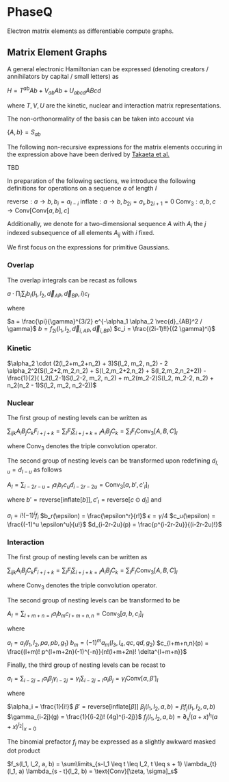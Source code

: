 # PhaseQ 

Electron matrix elements as differentiable compute graphs.

## Matrix Element Graphs

A general electronic Hamiltonian can be expressed (denoting creators / annihilators by capital / small letters) as

$H = T^{ab} Ab + V_{ab} Ab + U_{abcd} ABcd$

where $T,V, U$ are the kinetic, nuclear and interaction matrix representations.


The non-orthonormality of the basis can be taken into account via

$\{A,b\} = S_{ab}$

The following non-recursive expressions for the matrix elements occuring in the expression above have been derived by [Takaeta et al.](https://csclub.uwaterloo.ca/~pbarfuss/jpsj.21.2313.pdf)

TBD

In preparation of the following sections, we introduce the following definitions for operations on a sequence $a$ of length $I$

$\text{reverse} : a \to b, b_i = a_{I-i}$
$\text{inflate} : a \to b, b_{2i} = a_{i}, b_{2i+1} = 0$
$\text{Conv}_3 : a,b,c \rightarrow \text{Conv}[\text{Conv}[a,b],c]$

Additionally, we denote for a two-dimensional sequence $A$ with $A_i$ the $j$ indexed subsequence of all elements $A_{ij}$ with $i$ fixed. 

We first focus on the expressions for primitive Gaussians.

### Overlap
The overlap integrals can be recast as follows

$a \cdot \prod_i \sum_I b_I(l_1, l_2, \vec{d}_{AP}, \vec{d}_{BP}, i) c_I$

where 

$a = \frac{\pi}{\gamma}^{3/2} e^{-\alpha_1 \alpha_2 \vec{d}_{AB}^2 / \gamma}$
$b = f_{2i}(l_1, l_2,\vec{d}_{i, AP}, \vec{d}_{i, BP} )$
$c_i = \frac{(2i-1)!!}{(2 \gamma)^i}$

### Kinetic
$\alpha_2 \cdot (2(l_2+m_2+n_2) + 3)S(l_2, m_2, n_2) - 2 \alpha_2^2(S(l_2+2,m_2,n_2) + S(l_2,m_2+2,n_2) + S(l_2,m_2,n_2+2)) - \frac{1}{2}( l_2(l_2-1)S(l_2-2, m_2, n_2) + m_2(m_2-2)S(l_2, m_2-2, n_2) + n_2(n_2 - 1)S(l_2, m_2, n_2-2))$

### Nuclear
The first group of nesting levels can be written as

$\sum_{ijk} A_i B_j C_k F_{i+j+k} = \sum_I F_I \sum_{i+j+k=I} A_i B_j C_k = \sum_I F_I \text{Conv}_3[A,B,C]_I$

where $\text{Conv}_3$ denotes the triple convolution operator.

The second group of nesting levels can be transformed upon redefining $d_{I, u} = d_{I-u}$ as follows

$A_I = \sum_{i-2r-u = I} a_i b_r c_u d_{i-2r-2u} = \text{Conv}_3[a, b', c'_I ]_I$

where $b'= \text{reverse}[\text{inflate}[b]], c'_I = \text{reverse}[c \odot d_{I}]$ and

$a_i = i! (-1)^if_i$
$b_r(\epsilon) = \frac{\epsilon^r}{r!}$
$\epsilon = \gamma / 4$
$c_u(\epsilon) = \frac{(-1)^u \epsilon^u}{u!}$
$d_{i-2r-2u}(p) = \frac{p^{i-2r-2u}}{(i-2r-2u)!}$

### Interaction

The first group of nesting levels can be written as

$\sum_{ijk} A_i B_j C_k F_{i+j+k} = \sum_I F_I \sum_{i+j+k=I} A_i B_j C_k = \sum_I F_I \text{Conv}_3[A,B,C]_I$

where $\text{Conv}_3$ denotes the triple convolution operator.

The second group of nesting levels can be transformed to be
   
$A_I = \sum_{l+m+n = I} a_l b_m c_{l+m+n,n} = \text{Conv}_3[a,b,c_I]_{I}$

where

$a_l = a_l(l_1, l_2, pa, pb, g_1)$
$b_m = (-1)^m a_m(l_3, l_4, qc, qd, g_2)$
$c_{l+m+n,n}(p) = \frac{(l+m)! p^{l+m+2n}(-1)^{-n}}{n!(l+m+2n)! \delta^{l+m+n}}$

Finally, the third group of nesting levels can be recast to

$a_I = \sum_{i-2j = I} \alpha_i \beta_j \gamma_{i-2j} = \gamma_{I} \sum_{i-2j=I} \alpha_{i} \beta_{j} = \gamma_{I} \text{Conv}[\alpha, \beta']_I$

where

$\alpha_i = \frac{1}{i!}$
$\beta' = \text{reverse}[\text{inflate}[\beta]]$
$\beta_j(l_1, l_2, a, b) = j! f_j(l_1, l_2, a, b)$
$\gamma_{i-2j}(g) = \frac{1}{(i-2j)! (4g)^{i-2j}}$
$f_j(l_1, l_2, a, b) = \partial^j_x (a+x)^{l_1} (a+x)^{l_2} \vert_{x=0}$

The binomial prefactor $f_j$ may be expressed as a slightly awkward masked dot product

$f_s(l_1, l_2, a, b) = \sum\limits_{s-l_1 \leq t \leq l_2, t \leq s + 1} \lambda_{t}(l_1, a) \lambda_{s - t}(l_2, b) = \text{Conv}[\zeta, \sigma]_s$
